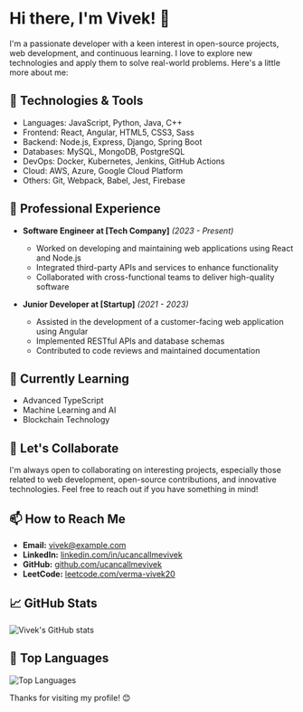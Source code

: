 # Hi there, I'm Vivek! 👋

I'm a passionate developer with a keen interest in open-source projects, web development, and continuous learning. I love to explore new technologies and apply them to solve real-world problems. Here's a little more about me:

## 🚀 Technologies & Tools

- Languages: JavaScript, Python, Java, C++
- Frontend: React, Angular, HTML5, CSS3, Sass
- Backend: Node.js, Express, Django, Spring Boot
- Databases: MySQL, MongoDB, PostgreSQL
- DevOps: Docker, Kubernetes, Jenkins, GitHub Actions
- Cloud: AWS, Azure, Google Cloud Platform
- Others: Git, Webpack, Babel, Jest, Firebase

## 💼 Professional Experience

- **Software Engineer at [Tech Company]** *(2023 - Present)*
  - Worked on developing and maintaining web applications using React and Node.js
  - Integrated third-party APIs and services to enhance functionality
  - Collaborated with cross-functional teams to deliver high-quality software

- **Junior Developer at [Startup]** *(2021 - 2023)*
  - Assisted in the development of a customer-facing web application using Angular
  - Implemented RESTful APIs and database schemas
  - Contributed to code reviews and maintained documentation

## 🌱 Currently Learning

- Advanced TypeScript
- Machine Learning and AI
- Blockchain Technology

## 👯 Let's Collaborate

I'm always open to collaborating on interesting projects, especially those related to web development, open-source contributions, and innovative technologies. Feel free to reach out if you have something in mind!

## 📫 How to Reach Me

- **Email:** [vivek@example.com](mailto:iamvivek1602.com)
- **LinkedIn:** [linkedin.com/in/ucancallmevivek](https://linkedin.com/in/vivekverma20)
- **GitHub:** [github.com/ucancallmevivek](https://github.com/ucancallmevivek)
- **LeetCode:** [leetcode.com/verma-vivek20](https://leetcode.com/u/verma_vivek20/)
  
## 📈 GitHub Stats

![Vivek's GitHub stats](https://github-readme-stats.vercel.app/api?username=ucancallmevivek&show_icons=true&theme=radical)

## 🎨 Top Languages

![Top Languages](https://github-readme-stats.vercel.app/api/top-langs/?username=ucancallmevivek&layout=compact&theme=radical)

Thanks for visiting my profile! 😊
